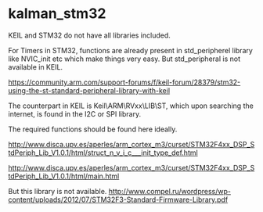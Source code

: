 # kalman_stm32

KEIL and STM32 do not have all libraries included. 

For Timers in STM32, functions are already present in std_peripherel library like NVIC_init etc which make things very easy. 
But std_peripheral is not available in KEIL. 

https://community.arm.com/support-forums/f/keil-forum/28379/stm32-using-the-st-standard-peripheral-library-with-keil 

The counterpart in KEIL is Keil\ARM\RVxx\LIB\ST, which upon searching the internet, is found in the I2C or SPI library. 

The required functions should be found here ideally.

http://www.disca.upv.es/aperles/arm_cortex_m3/curset/STM32F4xx_DSP_StdPeriph_Lib_V1.0.1/html/struct_n_v_i_c___init_type_def.html 

http://www.disca.upv.es/aperles/arm_cortex_m3/curset/STM32F4xx_DSP_StdPeriph_Lib_V1.0.1/html/main.html



But this library is not available. http://www.compel.ru/wordpress/wp-content/uploads/2012/07/STM32F3-Standard-Firmware-Library.pdf 





